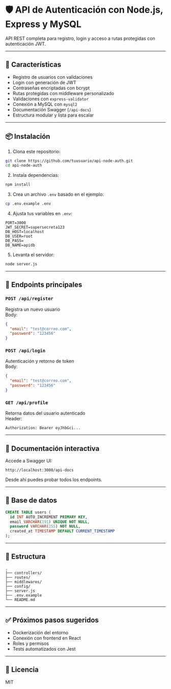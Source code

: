 # 🛡️ API de Autenticación con Node.js, Express y MySQL

API REST completa para registro, login y acceso a rutas protegidas con autenticación JWT.

---

## 🚀 Características

- Registro de usuarios con validaciones
- Login con generación de JWT
- Contraseñas encriptadas con bcrypt
- Rutas protegidas con middleware personalizado
- Validaciones con `express-validator`
- Conexión a MySQL con `mysql2`
- Documentación Swagger (`/api-docs`)
- Estructura modular y lista para escalar

---

## 📦 Instalación

1. Clona este repositorio:
```bash
git clone https://github.com/tuusuario/api-node-auth.git
cd api-node-auth
```

2. Instala dependencias:
```bash
npm install
```

3. Crea un archivo `.env` basado en el ejemplo:

```bash
cp .env.example .env
```

4. Ajusta tus variables en `.env`:

```env
PORT=3000
JWT_SECRET=supersecreta123
DB_HOST=localhost
DB_USER=root
DB_PASS=
DB_NAME=apidb
```

5. Levanta el servidor:

```bash
node server.js
```

---

## 🧪 Endpoints principales

### `POST /api/register`
Registra un nuevo usuario  
Body:
```json
{
  "email": "test@correo.com",
  "password": "123456"
}
```

### `POST /api/login`
Autenticación y retorno de token  
Body:
```json
{
  "email": "test@correo.com",
  "password": "123456"
}
```

### `GET /api/profile`
Retorna datos del usuario autenticado  
Header:
```http
Authorization: Bearer eyJhbGci...
```

---

## 📑 Documentación interactiva

Accede a Swagger UI:
```
http://localhost:3000/api-docs
```

Desde ahí puedes probar todos los endpoints.

---

## 🐬 Base de datos

```sql
CREATE TABLE users (
  id INT AUTO_INCREMENT PRIMARY KEY,
  email VARCHAR(191) UNIQUE NOT NULL,
  password VARCHAR(255) NOT NULL,
  created_at TIMESTAMP DEFAULT CURRENT_TIMESTAMP
);
```

---

## 📁 Estructura

```
.
├── controllers/
├── routes/
├── middlewares/
├── config/
├── server.js
├── .env.example
└── README.md
```

---

## ✅ Próximos pasos sugeridos

- Dockerización del entorno
- Conexión con frontend en React
- Roles y permisos
- Tests automatizados con Jest

---

## 📄 Licencia

MIT